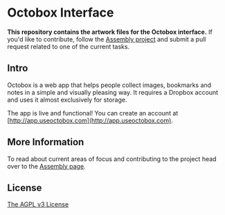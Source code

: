 Octobox Interface
=================

**This repository contains the artwork files for the Octobox interface.**
If you'd like to contribute, follow the [Assembly project](https://assembly.com/octobox) and submit a pull request related to one of the current tasks. 

## Intro

Octobox is a web app that helps people collect images, bookmarks and notes in a simple and visually pleasing way. It requires a Dropbox account and uses it almost exclusively for storage.

The app is live and functional! You can create an account at [http://app.useoctobox.com](http://app.useoctobox.com).

## More Information
To read about current areas of focus and contributing to the project head over to the [Assembly page](https://assembly.com/octobox).

## License
[The AGPL v3 License](http://www.gnu.org/licenses/agpl-3.0.html)

